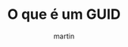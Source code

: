 ---
layout: post
title:  "O que é um GUID"
author: martin
categories: [ Software Engineering ]
# image: assets/images/posts/moeda-real-low-wide.jpg
# featured: true
hidden: true
---